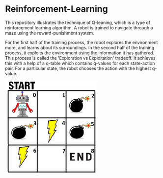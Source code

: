 # Reinforcement-Learning
This repository illustrates the technique of Q-leaning, which is a type of reinforcement learning algorithm. A robot is trained to navigate through a maze using the reward-punishment system.

For the first half of the training process, the robot explores the environment more, and learns about its surroundings. In the second half of the training process, it exploits the environment using the information it has gathered. This process is called the 'Exploration vs Exploitation' tradeoff. It achieves this with a help of a q-table which contains q-values for each state-action pair. For a particular state, the robot chooses the action with the highest q-value.

<img src="GameEnvironment.jpg" width=300>
